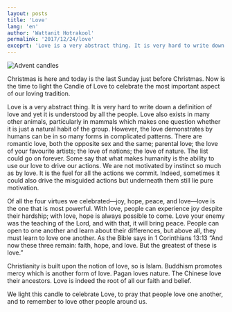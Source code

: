 ```yaml
---
layout: posts
title: 'Love'
lang: 'en'
author: 'Wattanit Hotrakool'
permalink: '2017/12/24/love'
exceprt: 'Love is a very abstract thing. It is very hard to write down a definition of love and yet it is understood by all the people. Love is indeed the root of all our faith and belief.'
---
```


![Advent candles]({{site.url}}/images/2017-12-24-1.jpg)

Christmas is here and today is the last Sunday just before Christmas. Now is the time to light the Candle of Love to celebrate the most important aspect of our loving tradition.

Love is a very abstract thing. It is very hard to write down a definition of love and yet it is understood by all the people. Love also exists in many other animals, particularly in mammals which makes one question whether it is just a natural habit of the group. However, the love demonstrates by humans can be in so many forms in complicated patterns. There are romantic love, both the opposite sex and the same; parental love; the love of your favourite artists; the love of nations; the love of nature. The list could go on forever. Some say that what makes humanity is the ability to use our love to drive our actions. We are not motivated by instinct so much as by love. It is the fuel for all the actions we commit. Indeed, sometimes it could also drive the misguided actions but underneath them still lie pure motivation.  

Of all the four virtues we celebrated—joy, hope, peace, and love—love is the one that is most powerful. With love, people can experience joy despite their hardship; with love, hope is always possible to come. Love your enemy was the teaching of the Lord, and with that, it will bring peace. People can open to one another and learn about their differences, but above all, they must learn to love one another.
As the Bible says in 1 Corinthians 13:13 “And now these three remain: faith, hope, and love. But the greatest of these is love.”

Christianity is built upon the notion of love, so is Islam. Buddhism promotes mercy which is another form of love. Pagan loves nature. The Chinese love their ancestors. Love is indeed the root of all our faith and belief.

We light this candle to celebrate Love, to pray that people love one another, and to remember to love other people around us.
